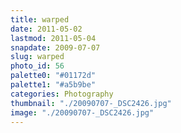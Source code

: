```yaml
---
title: warped
date: 2011-05-02
lastmod: 2011-05-04
snapdate: 2009-07-07
slug: warped
photo_id: 56
palette0: "#01172d"
palette1: "#a5b9be"
categories: Photography
thumbnail: "./20090707-_DSC2426.jpg"
image: "./20090707-_DSC2426.jpg"
---
```

